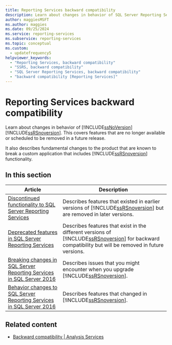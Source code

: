```yaml
---
title: Reporting Services backward compatibility
description: Learn about changes in behavior of SQL Server Reporting Services, including features that are no longer available or scheduled to be removed in a future release.
author: maggiesMSFT
ms.author: maggies
ms.date: 09/25/2024
ms.service: reporting-services
ms.subservice: reporting-services
ms.topic: conceptual
ms.custom:
  - updatefrequency5
helpviewer_keywords:
  - "Reporting Services, backward compatibility"
  - "SSRS, backward compatibility"
  - "SQL Server Reporting Services, backward compatibility"
  - "backward compatibility [Reporting Services]"
---
```

#  Reporting Services backward compatibility

Learn about changes in behavior of [!INCLUDE[ssNoVersion](../includes/ssnoversion-md.md)] [!INCLUDE[ssRSnoversion](../includes/ssrsnoversion-md.md)]. This covers features that are no longer available or scheduled to be removed in a future release.

It also describes fundamental changes to the product that are known to break a custom application that includes [!INCLUDE[ssRSnoversion](../includes/ssrsnoversion-md.md)] functionality.  
  
## In this section  
  
|Article|Description|  
|-----------|-----------------|  
|[Discontinued functionality to SQL Server Reporting Services](discontinued-functionality-to-sql-server-reporting-services-in-sql-server.md)|Describes features that existed in earlier versions of [!INCLUDE[ssRSnoversion](../includes/ssrsnoversion-md.md)] but are removed in later versions.|  
|[Deprecated features in SQL Server Reporting Services](deprecated-features-in-sql-server-reporting-services-ssrs.md)|Describes features that exist in the different versions of [!INCLUDE[ssRSnoversion](../includes/ssrsnoversion-md.md)] for backward compatibility but will be removed in future versions.|  
|[Breaking changes in SQL Server Reporting Services in SQL Server 2016](breaking-changes-in-sql-server-reporting-services-in-sql-server-2016.md)|Describes issues that you might encounter when you upgrade [!INCLUDE[ssRSnoversion](../includes/ssrsnoversion-md.md)].|  
|[Behavior changes to SQL Server Reporting Services  in SQL Server 2016](behavior-changes-to-sql-server-reporting-services-in-sql-server-2016.md)|Describes features that changed in [!INCLUDE[ssRSnoversion](../includes/ssrsnoversion-md.md)].|  
  
## Related content

- [Backward compatibility | Analysis Services](/analysis-services/analysis-services-backward-compatibility?viewFallbackFrom=sql-server-ver15)

